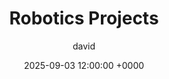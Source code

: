 ---
title: Robotics Projects
author: david
categories: ['Manufacturing', 'Design']
tags: ['CAD', 'Mechanisms', 'Electrical', 'Leadership', 'OnShape']
description: Led Robotics Electrical Design and Build Team, mentoring 15 members through design, manufacturing, and testing with OnShape and VSCode. Achieved top international and regional rankings.
toc: True
comments: True
date: 2025-09-03 12:00:00 +0000
published: true
---